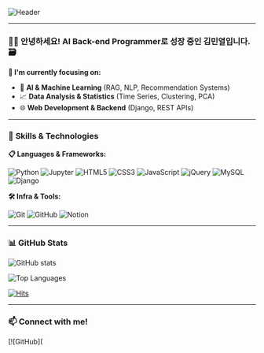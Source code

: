 ![Header](https://capsule-render.vercel.app/api?type=waving&color=auto&height=300&section=header&text=Happy%20Day%20To%20Love!&fontSize=60&fontColor=ffffff)

---

### 🙇‍♂️ 안녕하세요! AI Back-end Programmer로 성장 중인 **김민열**입니다.🗃️

**🔭 I'm currently focusing on:**

- 🧠 **AI & Machine Learning** (RAG, NLP, Recommendation Systems)
- 📈 **Data Analysis & Statistics** (Time Series, Clustering, PCA)
- 🌐 **Web Development & Backend** (Django, REST APIs)

---

### 🚀 **Skills & Technologies**

**📋 Languages & Frameworks:**

![Python](https://img.shields.io/badge/Python-3776AB?style=for-the-badge&logo=python&logoColor=white)
![Jupyter](https://img.shields.io/badge/Jupyter-F37626?style=for-the-badge&logo=jupyter&logoColor=white)
![HTML5](https://img.shields.io/badge/HTML5-E34F26?style=for-the-badge&logo=html5&logoColor=white)
![CSS3](https://img.shields.io/badge/CSS3-1572B6?style=for-the-badge&logo=css3&logoColor=white)
![JavaScript](https://img.shields.io/badge/JavaScript-F7DF1E?style=for-the-badge&logo=javascript&logoColor=black)
![jQuery](https://img.shields.io/badge/jQuery-0769AD?style=for-the-badge&logo=jquery&logoColor=white)
![MySQL](https://img.shields.io/badge/MySQL-4479A1?style=for-the-badge&logo=mysql&logoColor=white)
![Django](https://img.shields.io/badge/Django-092E20?style=for-the-badge&logo=django&logoColor=white)

**🛠️ Infra & Tools:**

![Git](https://img.shields.io/badge/Git-F05032?style=for-the-badge&logo=git&logoColor=white)
![GitHub](https://img.shields.io/badge/GitHub-181717?style=for-the-badge&logo=github&logoColor=white)
![Notion](https://img.shields.io/badge/Notion-000000?style=for-the-badge&logo=notion&logoColor=white)

---

### 📊 **GitHub Stats**

![GitHub stats](https://github-readme-stats.vercel.app/api?username=kimminyeol&show_icons=true&theme=radical)

![Top Languages](https://github-readme-stats.vercel.app/api/top-langs/?username=kimminyeol&layout=compact&theme=radical)

[![Hits](https://hits.seeyoufarm.com/api/count/incr/badge.svg?url=https://github.com/kimminyeol&count_bg=%2300CACA&title_bg=%23555555&icon=salesforce.svg&icon_color=%23FFFFFF&title=%EC%A1%B0%ED%9A%8C%EC%88%98&edge_flat=false)](https://hits.seeyoufarm.com)

---

### 📫 **Connect with me!**

[![GitHub](
